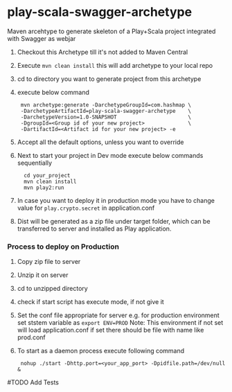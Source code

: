 # play-scala-swagger-archetype
Maven arcehtype to generate skeleton of a Play+Scala project integrated with Swagger as webjar

1. Checkout this Archetype till it's not added to Maven Central
2. Execute ``mvn clean install`` this will add archetype to your local repo
3. cd to directory you want to generate project from this archetype
4. execute below command

        mvn archetype:generate -DarchetypeGroupId=com.hashmap \
        -DarchetypeArtifactId=play-scala-swagger-archetype    \
        -DarchetypeVersion=1.0-SNAPSHOT                       \
        -DgroupId=<Group id of your new project>              \
        -DartifactId=<Artifact id for your new project> -e 

5. Accept all the default options, unless you want to override
6. Next to start your project in Dev mode execute below commands sequentially

         cd your_project
         mvn clean install
         mvn play2:run
         
7. In case you want to deploy it in production mode you have to change value for ``play.crypto.secret`` in application.conf
         
8. Dist will be generated as a zip file under target folder, which can be transferred to server and installed as Play application.

### Process to deploy on Production
1. Copy zip file to server
2. Unzip it on server
3. cd to unzipped directory
4. check if start script has execute mode, if not give it
5. Set the conf file appropriate for server e.g. for production environment set ststem variable as ``export ENV=PROD`` Note: This environment if not set will load application.conf if set there should be file with name like prod.conf 
6. To start as a daemon process execute following command

        nohup ./start -Dhttp.port=<your_app_port> -Dpidfile.path=/dev/null &

#TODO
Add Tests
